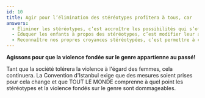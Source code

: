 ```yaml
---
id: 10
title: Agir pour l’élimination des stéréotypes profitera à tous, car
answers:
  - Éliminer les stéréotypes, c’est accroître les possibilités qui s’offrent aux femmes ET aux hommes
  - Éduquer les enfants à propos des stéréotypes, c’est modifier leur attitude vis-à-vis de la violence
  - Reconnaître nos propres croyances stéréotypées, c’est permettre à chacun de nous d’évoluer
---
```

**Agissons pour que la violence fondée sur le genre appartienne au passé!**

Tant que la société tolérera la violence à l'égard des femmes, cela continuera.
La Convention d'Istanbul exige que des mesures soient prises pour cela change et
que TOUT LE MONDE comprenne à quel point les stéréotypes et la violence fondés
sur le genre sont dommageables.
